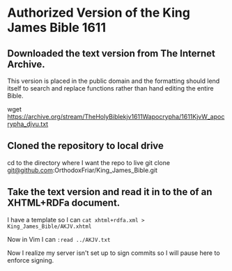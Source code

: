 # Authorized Version of the King James Bible 1611
## Downloaded the text version from **The Internet Archive**. 
This version is placed in the public domain and the formatting should lend itself to search and replace functions rather than hand editing the entire Bible.

wget https://archive.org/stream/TheHolyBiblekjv1611Wapocrypha/1611KjvW_apocrypha_djvu.txt

## Cloned the repository to local drive
cd to the directory where I want the repo to live
git clone git@github.com:OrthodoxFriar/King_James_Bible.git

## Take the text version and read it in to the <body> of an XHTML+RDFa document.
I have a template so I can `cat xhtml+rdfa.xml > King_James_Bible/AKJV.xhtml`

Now in Vim I can `:read ../AKJV.txt`
  
Now I realize my server isn't set up to sign commits so I will pause here to enforce signing.
